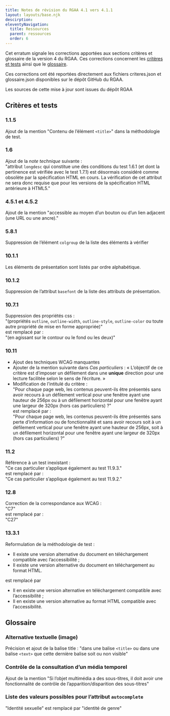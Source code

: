```yaml
---
title: Notes de révision du RGAA 4.1 vers 4.1.1
layout: layouts/base.njk
descirption: 
eleventyNavigation:
  title: Ressources
  parent: ressources
  order: 6
---
```


Cet erratum signale les corrections apportées aux sections critères et glossaire de la version 4 du RGAA. Ces corrections concernent les [critères et tests](#criteres-et-tests) ainsi que le [glossaire](#glossaire).

Ces corrections ont été reportées directement aux fichiers criteres.json et glossaire.json disponibles sur le dépôt GitHub du RGAA.

Les sources de cette mise à jour sont issues du dépôt RGAA

 
## Critères et tests

### 1.1.5

Ajout de la mention "Contenu de l’élément `<title>`" dans la méthodologie de test.

### 1.6

Ajout  de la _note technique_ suivante :  
"attribut `longdesc` qui constitue une des conditions du test 1.6.1 (et dont la pertinence est vérifiée avec le test 1.7.1) est désormais considéré comme obsolète par la spécification HTML en cours. La vérification de cet attribut ne sera donc requise que pour les versions de la spécification HTML antérieure à HTML5."

### 4.5.1 et 4.5.2

Ajout de la mention "accessible au moyen d’un bouton ou d’un lien adjacent (une URL ou une ancre)."

### 5.8.1

Suppression de l’élément `colgroup` de la liste des éléments à vérifier

### 10.1.1

Les éléments de présentation sont listés par ordre alphabétique.

### 10.1.2

Suppression de l’attribut `basefont` de la liste des attributs de présentation.

### 10.7.1

Suppression des propriétés css :   
"(propriétés `outline`, `outline-width`, `outline-style`, `outline-color` ou toute autre propriété de mise en forme appropriée)"  
est remplacé par :  
"(en agissant sur le contour ou le fond ou les deux)"

### 10.11

* Ajout des techniques WCAG manquantes
* Ajouter de la mention suivante dans _Cas particuliers_ : « L’objectif de ce critère est d’imposer un défilement dans une **unique** direction pour une lecture facilitée selon le sens de l’écriture. »
* Modification de l’intitulé du critère :  
"Pour chaque page web, les contenus peuvent-ils être présentés sans avoir recours à un défilement vertical pour une fenêtre ayant une hauteur de 256px ou à un défilement horizontal pour une fenêtre ayant une largeur de 320px (hors cas particuliers) ?"  
est remplacé par :  
"Pour chaque page web, les contenus peuvent-ils être présentés sans perte d’information ou de fonctionnalité et sans avoir recours soit à un défilement vertical pour une fenêtre ayant une hauteur de 256px, soit à un défilement horizontal pour une fenêtre ayant une largeur de 320px (hors cas particuliers) ?"

### 11.2

Référence à un test inexistant :  
"Ce cas particulier s’applique également au test 11.9.3."  
est remplacé par :    
"Ce cas particulier s’applique également au test 11.9.2."

### 12.8

Correction de la correspondance aux WCAG :  
"C7"  
est remplacé par :  
"C27"  

### 13.3.1

Reformulation de la méthodologie de test :

* Il existe une version alternative du document en téléchargement compatible avec l’accessibilité ;
* Il existe une version alternative du document en téléchargement au format HTML.  

est remplacé par 
* Il en existe une version alternative en téléchargement compatible avec l’accessibilité ;
* Il en existe une version alternative au format HTML compatible avec l’accessibilité.


## Glossaire


### Alternative textuelle (image)

Précision et ajout de la balise title : "dans une balise `<title>` ou dans une balise `<text>` que cette dernière balise soit ou non visible"

### Contrôle de la consultation d’un média temporel

Ajout de la mention "Si l’objet multimédia a des sous-titres, il doit avoir une fonctionnalité de contrôle de l’apparition/disparition des sous-titres"


### Liste des valeurs possibles pour l’attribut `autocomplete`

"Identité sexuelle" est remplacé par "identité de genre"
